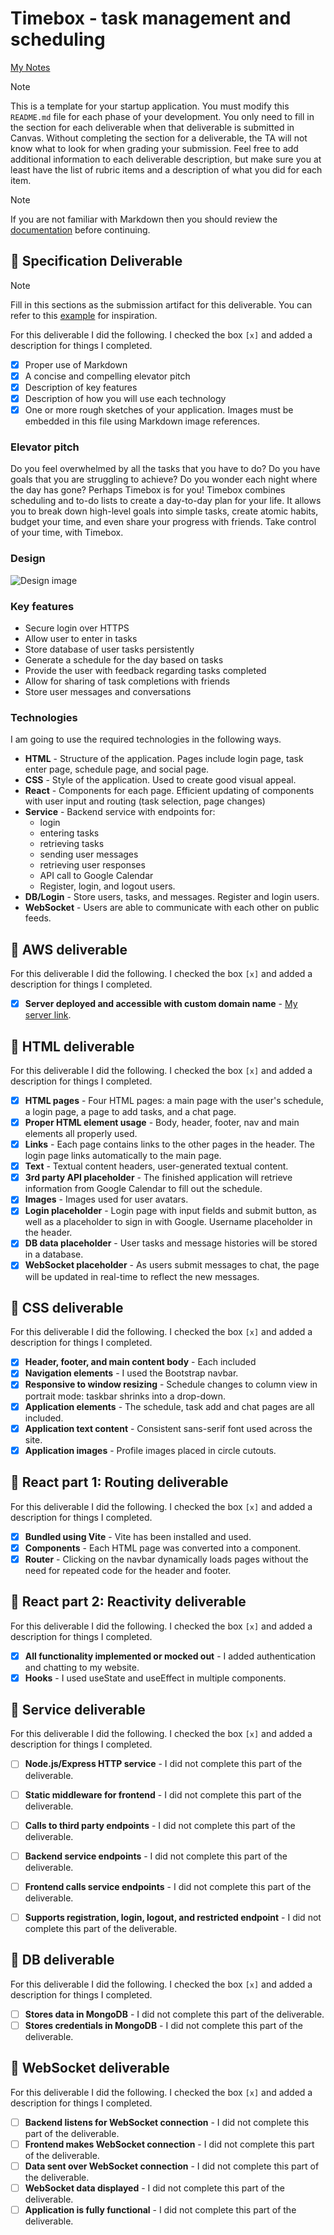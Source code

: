 # Timebox - task management and scheduling

[My Notes](notes.md)


> [!NOTE]
>  This is a template for your startup application. You must modify this `README.md` file for each phase of your development. You only need to fill in the section for each deliverable when that deliverable is submitted in Canvas. Without completing the section for a deliverable, the TA will not know what to look for when grading your submission. Feel free to add additional information to each deliverable description, but make sure you at least have the list of rubric items and a description of what you did for each item.

> [!NOTE]
>  If you are not familiar with Markdown then you should review the [documentation](https://docs.github.com/en/get-started/writing-on-github/getting-started-with-writing-and-formatting-on-github/basic-writing-and-formatting-syntax) before continuing.

## 🚀 Specification Deliverable

> [!NOTE]
>  Fill in this sections as the submission artifact for this deliverable. You can refer to this [example](https://github.com/webprogramming260/startup-example/blob/main/README.md) for inspiration.

For this deliverable I did the following. I checked the box `[x]` and added a description for things I completed.

- [x] Proper use of Markdown
- [x] A concise and compelling elevator pitch
- [x] Description of key features
- [x] Description of how you will use each technology
- [x] One or more rough sketches of your application. Images must be embedded in this file using Markdown image references.

### Elevator pitch

Do you feel overwhelmed by all the tasks that you have to do? Do you have goals that you are struggling to achieve? Do you wonder each night where the day has gone? Perhaps Timebox is for you! Timebox combines scheduling and to-do lists to create a day-to-day plan for your life. It allows you to break down high-level goals into simple tasks, create atomic habits, budget your time, and even share your progress with friends. Take control of your time, with Timebox.


### Design

![Design image](WebsiteDesignStartup.jpg)




### Key features

- Secure login over HTTPS
- Allow user to enter in tasks
- Store database of user tasks persistently
- Generate a schedule for the day based on tasks
- Provide the user with feedback regarding tasks completed
- Allow for sharing of task completions with friends
- Store user messages and conversations

### Technologies

I am going to use the required technologies in the following ways.

- **HTML** - Structure of the application. Pages include login page, task enter page, schedule page, and social page.
- **CSS** - Style of the application. Used to create good visual appeal.
- **React** - Components for each page. Efficient updating of components with user input and routing (task selection, page changes)
- **Service** - Backend service with endpoints for:
    - login
    - entering tasks
    - retrieving tasks
    - sending user messages
    - retrieving user responses
    - API call to Google Calendar
    - Register, login, and logout users.
- **DB/Login** - Store users, tasks, and messages. Register and login users.
- **WebSocket** - Users are able to communicate with each other on public feeds.

## 🚀 AWS deliverable

For this deliverable I did the following. I checked the box `[x]` and added a description for things I completed.

- [x] **Server deployed and accessible with custom domain name** - [My server link](https://ryanrichards.click).

## 🚀 HTML deliverable

For this deliverable I did the following. I checked the box `[x]` and added a description for things I completed.

- [x] **HTML pages** - Four HTML pages: a main page with the user's schedule, a login page, a page to add tasks, and a chat page.
- [x] **Proper HTML element usage** - Body, header, footer, nav and main elements all properly used.
- [x] **Links** - Each page contains links to the other pages in the header. The login page links automatically to the main page.
- [x] **Text** - Textual content headers, user-generated textual content.
- [x] **3rd party API placeholder** - The finished application will retrieve information from Google Calendar to fill out the schedule.
- [x] **Images** - Images used for user avatars.
- [x] **Login placeholder** - Login page with input fields and submit button, as well as a placeholder to sign in with Google. Username placeholder in the header.
- [x] **DB data placeholder** - User tasks and message histories will be stored in a database.
- [x] **WebSocket placeholder** - As users submit messages to chat, the page will be updated in real-time to reflect the new messages.

## 🚀 CSS deliverable

For this deliverable I did the following. I checked the box `[x]` and added a description for things I completed.

- [x] **Header, footer, and main content body** - Each included
- [x] **Navigation elements** - I used the Bootstrap navbar.
- [x] **Responsive to window resizing** - Schedule changes to column view in portrait mode: taskbar shrinks into a drop-down.
- [x] **Application elements** - The schedule, task add and chat pages are all included.
- [x] **Application text content** - Consistent sans-serif font used across the site.
- [x] **Application images** - Profile images placed in circle cutouts.

## 🚀 React part 1: Routing deliverable

For this deliverable I did the following. I checked the box `[x]` and added a description for things I completed.

- [x] **Bundled using Vite** - Vite has been installed and used.
- [x] **Components** - Each HTML page was converted into a component.
- [x] **Router** - Clicking on the navbar dynamically loads pages without the need for repeated code for the header and footer.

## 🚀 React part 2: Reactivity deliverable

For this deliverable I did the following. I checked the box `[x]` and added a description for things I completed.

- [x] **All functionality implemented or mocked out** - I added authentication and chatting to my website.
- [x] **Hooks** - I used useState and useEffect in multiple components.

## 🚀 Service deliverable

For this deliverable I did the following. I checked the box `[x]` and added a description for things I completed.

- [ ] **Node.js/Express HTTP service** - I did not complete this part of the deliverable.
- [ ] **Static middleware for frontend** - I did not complete this part of the deliverable.
- [ ] **Calls to third party endpoints** - I did not complete this part of the deliverable.
- [ ] **Backend service endpoints** - I did not complete this part of the deliverable.
- [ ] **Frontend calls service endpoints** - I did not complete this part of the deliverable.
- [ ] **Supports registration, login, logout, and restricted endpoint** - I did not complete this part of the deliverable.


## 🚀 DB deliverable

For this deliverable I did the following. I checked the box `[x]` and added a description for things I completed.

- [ ] **Stores data in MongoDB** - I did not complete this part of the deliverable.
- [ ] **Stores credentials in MongoDB** - I did not complete this part of the deliverable.

## 🚀 WebSocket deliverable

For this deliverable I did the following. I checked the box `[x]` and added a description for things I completed.

- [ ] **Backend listens for WebSocket connection** - I did not complete this part of the deliverable.
- [ ] **Frontend makes WebSocket connection** - I did not complete this part of the deliverable.
- [ ] **Data sent over WebSocket connection** - I did not complete this part of the deliverable.
- [ ] **WebSocket data displayed** - I did not complete this part of the deliverable.
- [ ] **Application is fully functional** - I did not complete this part of the deliverable.
